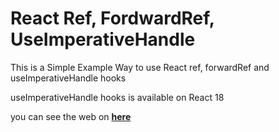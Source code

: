 # React Ref, FordwardRef, UseImperativeHandle

This is a Simple Example Way to use React ref, forwardRef and useImperativeHandle hooks

useImperativeHandle hooks is available on React 18

you can see the web on [**here**](https://react-ref-useimperativehandle.netlify.app/)

